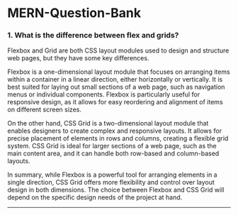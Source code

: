 # MERN-Question-Bank

### 1. What is the difference between flex and grids?

Flexbox and Grid are both CSS layout modules used to design and structure web pages, but they have some key differences.

Flexbox is a one-dimensional layout module that focuses on arranging items within a container in a linear direction, either horizontally or vertically. It is best suited for laying out small sections of a web page, such as navigation menus or individual components. Flexbox is particularly useful for responsive design, as it allows for easy reordering and alignment of items on different screen sizes.

On the other hand, CSS Grid is a two-dimensional layout module that enables designers to create complex and responsive layouts. It allows for precise placement of elements in rows and columns, creating a flexible grid system. CSS Grid is ideal for larger sections of a web page, such as the main content area, and it can handle both row-based and column-based layouts.

In summary, while Flexbox is a powerful tool for arranging elements in a single direction, CSS Grid offers more flexibility and control over layout design in both dimensions. The choice between Flexbox and CSS Grid will depend on the specific design needs of the project at hand.

---
